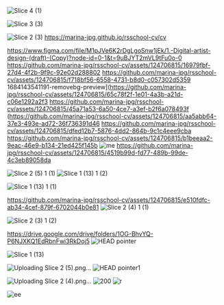 
![Slice 4 (1)](https://github.com/marina-jpg/rsschool-cv/assets/124706815/45468632-10d2-4492-8720-432d9e4c7ad6)


![Slice 3 (3)](https://github.com/marina-jpg/rsschool-cv/assets/124706815/8ab0cc90-b742-430b-9d1d-2dee553b5897)


![Slice 2 (3)](https://github.com/marina-jpg/rsschool-cv/assets/124706815/2ed098bc-f266-4ec9-abd5-d742ed480cc6)
https://marina-jpg.github.io/rsschool-cv/cv

https://www.figma.com/file/M1pJVe6K2rDgLgoSnw1jEk/1.-Digital-artist-design-(draft)-(Copy)?node-id=0-1&t=9uBJYT2mVL9tFu0o-0
https://github.com/marina-jpg/rsschool-cv/assets/124706815/16979fbf-27d4-4f2b-9f9c-92e02d288802
https://github.com/marina-jpg/rsschool-cv/assets/124706815/f718bf56-6558-4731-b8d0-c057302d5359
1684143541191-removebg-preview](https://github.com/marina-jpg/rsschool-cv/assets/124706815/65c78f2f-1e01-4a3b-a21d-c06e1292a2f3
https://github.com/marina-jpg/rsschool-cv/assets/124706815/45a71a53-6a50-4ce7-a3ef-b2f6a078493f
(https://github.com/marina-jpg/rsschool-cv/assets/124706815/aa5abb64-37e3-493e-ad72-36f736391d46
https://github.com/marina-jpg/rsschool-cv/assets/124706815/dfed12b7-5876-4dd2-864b-9c1c4eee9cba
https://github.com/marina-jpg/rsschool-cv/assets/124706815/b1beeaa2-9eac-46e9-b134-21ed425f145b
![me](https://github.com/marina-jpg/rsschool-cv/assets/124706815/d2d06b79-3e37-4e1d-9316-5fbcb1768e28)
https://github.com/marina-jpg/rsschool-cv/assets/124706815/4519b99d-fd77-489b-99de-4c3eb89058da

![Slice 2 (5) 1 (1)](https://github.com/marina-jpg/rsschool-cv/assets/124706815/d4d66444-6b97-4457-9d07-d4dace958a3c)
![Slice 1 (13) 1 (2)](https://github.com/marina-jpg/rsschool-cv/assets/124706815/0677c68e-fea5-4191-a866-f9eee441fe0e)

![Slice 1 (13) 1 (1)](https://github.com/marina-jpg/rsschool-cv/assets/124706815/c31bd834-dfa4-4c35-95dd-f6495fcf8989)

https://github.com/marina-jpg/rsschool-cv/assets/124706815/e510fdfc-ab34-4cef-879f-6702044b0e81
![Slice 2 (4) 1 (1)](https://github.com/marina-jpg/rsschool-cv/assets/124706815/7a8a4902-4d53-4e16-ac89-289092089167)

![Slice 2 (3) 1 (2)](https://github.com/marina-jpg/rsschool-cv/assets/124706815/7f8c4a37-5c58-4c94-aeed-60cb23050ea7)

https://drive.google.com/drive/folders/1OG-BhvYQ-P6NJXKQ1EdRbnFwi3RkDoj5
![HEAD pointer](https://github.com/marina-jpg/rsschool-cv/assets/124706815/3fca2b5a-1cf1-4727-854d-4be0c3a0e612)

![Slice 1 (13)](https://github.com/marina-jpg/rsschool-cv/assets/124706815/9a6f0329-d10b-407c-8752-34e7636ecca5)

![Uploading Slice 2 (5).png…]()
![HEAD pointer1](https://github.com/marina-jpg/rsschool-cv/assets/124706815/586f059b-26a4-4174-89c4-27efc755f707)

![Uploading Slice 2 (4).png…]()
![200](https://github.com/marina-jpg/rsschool-cv/assets/124706815/0e5a8bc0-fb17-4019-b869-564187eda9c4)
![r](https://github.com/marina-jpg/rsschool-cv/assets/124706815/c019a06f-bc8d-4519-947f-133d07c1f40e)

![ee](https://github.com/marina-jpg/rsschool-cv/assets/124706815/15868156-45be-401e-ad06-34b02a0ab7de)

